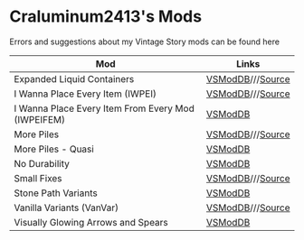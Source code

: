# Craluminum2413's Mods
Errors and suggestions about my Vintage Story mods can be found here

|Mod|Links|
|---|---|
|Expanded Liquid Containers|[VSModDB](https://mods.vintagestory.at/exlico)///[Source](https://github.com/Craluminum2413/ExpandedLiquidContainers)|
|I Wanna Place Every Item (IWPEI)|[VSModDB](https://mods.vintagestory.at/iwpei)///[Source](https://github.com/Craluminum2413/IWannaPlaceEveryItem)|
|I Wanna Place Every Item From Every Mod (IWPEIFEM)|[VSModDB](https://mods.vintagestory.at/iwpeifem)|
|More Piles|[VSModDB](https://mods.vintagestory.at/morepiles)///[Source](https://github.com/Craluminum2413/MorePiles)|
|More Piles - Quasi|[VSModDB](https://mods.vintagestory.at/qmorepiles)|
|No Durability|[VSModDB](https://mods.vintagestory.at/nodurability)|
|Small Fixes|[VSModDB](https://mods.vintagestory.at/smallfixes)///[Source](https://github.com/Craluminum2413/SmallFixes)|
|Stone Path Variants|[VSModDB](https://mods.vintagestory.at/ssppvv)|
|Vanilla Variants (VanVar)|[VSModDB](https://mods.vintagestory.at/vanvar)///[Source](https://github.com/Craluminum2413/VanillaVariants)|
|Visually Glowing Arrows and Spears|[VSModDB](https://mods.vintagestory.at/vgaas)|
